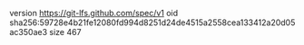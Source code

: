 version https://git-lfs.github.com/spec/v1
oid sha256:59728e4b21fe12080fd994d8251d24de4515a2558cea133412a20d05ac350ae3
size 467
